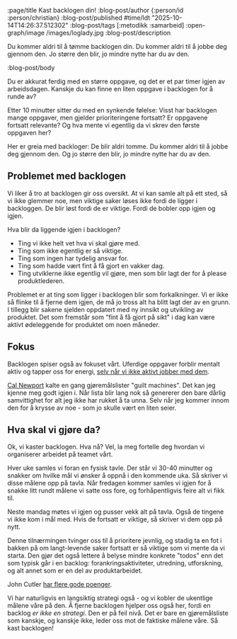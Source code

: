 :page/title Kast backlogen din!
:blog-post/author {:person/id :person/christian}
:blog-post/published #time/ldt "2025-10-14T14:26:37.512302"
:blog-post/tags [:metodikk :samarbeid]
:open-graph/image /images/loglady.jpg
:blog-post/description

Du kommer aldri til å tømme backlogen din. Du kommer aldri til å jobbe deg
gjennom den. Jo større den blir, jo mindre nytte har du av den.

:blog-post/body

Du er akkurat ferdig med en større oppgave, og det er et par timer igjen av
arbeidsdagen. Kanskje du kan finne en liten oppgave i backlogen for å runde av?

Etter 10 minutter sitter du med en synkende følelse: Visst har backlogen mange
oppgaver, men gjelder prioriteringene fortsatt? Er oppgavene fortsatt relevante?
Og hva mente vi egentlig da vi skrev den første oppgaven her?

Her er greia med backloger: De blir aldri tomme. Du kommer aldri til å jobbe deg
gjennom den. Og jo større den blir, jo mindre nytte har du av den.

## Problemet med backlogen

Vi liker å tro at backlogen gir oss oversikt. At vi kan samle alt på ett sted,
så vi ikke glemmer noe, men viktige saker løses ikke fordi de ligger i
backloggen. De blir løst fordi de er viktige. Fordi de bobler opp igjen og
igjen.

Hva blir da liggende igjen i backlogen?

- Ting vi ikke helt vet hva vi skal gjøre med.
- Ting som ikke egentlig er så viktige.
- Ting som ingen har tydelig ansvar for.
- Ting som hadde vært fint å få gjort en vakker dag.
- Ting utviklerne ikke egentlig vil gjøre, men som blir lagt der for å please
  produktlederen.

Problemet er at ting som ligger i backlogen blir som forkalkninger. Vi er ikke
så flinke til å fjerne dem igjen, de må jo tross alt ha blitt lagt der av en
grunn. I tillegg blir sakene sjelden oppdatert med ny innsikt og utvikling av
produktet. Det som fremstår som "fint å få gjort på sikt" i dag kan være aktivt
ødeleggende for produktet om noen måneder.

## Fokus

Backlogen spiser også av fokuset vårt. Uferdige oppgaver forblir mentalt aktiv
og tapper oss for energi, [selv når vi ikke aktivt jobber med
dem](https://en.wikipedia.org/wiki/Zeigarnik_effect).

[Cal Newport](https://calnewport.com/) kalte en gang gjøremålslister "guilt
machines". Det kan jeg kjenne meg godt igjen i. Når lista blir lang nok så
genererer den bare dårlig samvittighet for alt jeg ikke har rukket å ta unna.
Selv når jeg kommer innom den for å krysse av noe - som jo skulle vært en liten
seier.

## Hva skal vi gjøre da?

Ok, vi kaster backlogen. Hva nå? Vel, la meg fortelle deg hvordan vi organiserer
arbeidet på teamet vårt.

Hver uke samles vi foran en fysisk tavle. Der står vi 30-40 minutter og snakker
om hvilke mål vi ønsker å oppnå i den kommende uka. Så skriver vi disse målene
opp på tavla. Når fredagen kommer samles vi igjen for å snakke litt rundt målene
vi satte oss fore, og forhåpentligvis feire alt vi fikk til.

Neste mandag møtes vi igjen og pusser vekk alt på tavla. Også de tingene vi ikke
kom i mål med. Hvis de fortsatt er viktige, så skriver vi dem opp på nytt.

Denne tilnærmingen tvinger oss til å prioritere jevnlig, og stadig ta en fot i
bakken på om langt-levende saker fortsatt er så viktige som vi mente da vi
starta. Den gjør det også lettere å belyse mindre konkrete "todos" enn det som
typisk går i en backlog: forankringsaktiviteter, utredning, utforskning, og alt
annet som er en del av produktarbeidet.

John Cutler [har flere gode
poenger](https://cutlefish.substack.com/p/tbm-292-friction-documentation-and).

Vi har naturligvis en langsiktig strategi også - og vi kobler de ukentlige
målene våre på den. Å fjerne backlogen hjelper oss også her, fordi en backlog
*er ikke en strategi*. Den er på feil nivå. Det er bare en gjøremålsliste som
kanskje, og kanskje ikke, leder oss mot de faktiske målene våre. Så kast
backlogen!
